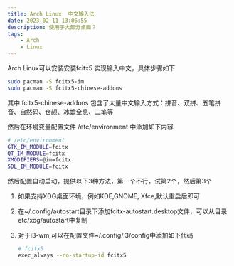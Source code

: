 ```yaml
---
title: Arch Linux  中文输入法
date: 2023-02-11 13:06:55
description: 使用于大部分桌面？
tags:
    - Arch
    - Linux
---
```


Arch Linux可以安装安装fcitx5 实现输入中文，具体步骤如下

```bash
sudo pacman -S fcitx5-im 
sudo pacman -S fcitx5-chinese-addons
```

其中 fcitx5-chinese-addons 包含了大量中文输入方式：拼音、双拼、五笔拼音、自然码、仓颉、冰蟾全息、二笔等

然后在环境变量配置文件 /etc/environment 中添加如下内容


```bash
# /etc/environment
GTK_IM_MODULE=fcitx
QT_IM_MODULE=fcitx
XMODIFIERS=@im=fcitx
SDL_IM_MODULE=fcitx
```

然后配置自动启动，提供以下3种方法，第一个不行，试第2个，然后第3个

1. 如果支持XDG桌面环境，例如KDE,GNOME, Xfce,默认重启后即可

2. 在~/.config/autostart目录下添加fcitx-autostart.desktop文件，可以从目录etc/xdg/autostart中复制

3. 对于i3-wm,可以在配置文件~/.config/i3/config中添加如下代码
    
    ```bash
    # fcitx5
    exec_always --no-startup-id fcitx5
    ```
    


